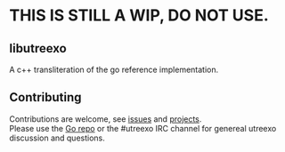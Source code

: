 # THIS IS STILL A WIP, DO NOT USE.

## libutreexo
A c++ transliteration of the go reference implementation.

## Contributing
Contributions are welcome, see [issues](https://github.com/mit-dci/libutreexo/issues) and [projects](https://github.com/mit-dci/libutreexo/projects).  
Please use the [Go repo](https://github.com/mit-dci/utreexo) or the #utreexo IRC channel for genereal utreexo discussion and questions.
